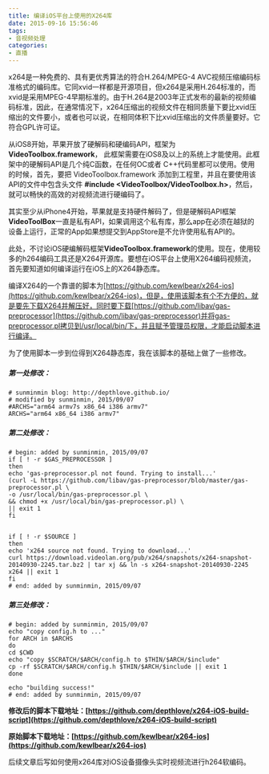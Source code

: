 ```yaml
---
title: 编译iOS平台上使用的X264库
date: 2015-09-16 15:56:46
tags: 
- 音视频处理
categories:
- 直播
---
```


x264是一种免费的、具有更优秀算法的符合H.264/MPEG-4 AVC视频压缩编码标准格式的编码库。它同xvid一样都是开源项目，但x264是采用H.264标准的，而xvid是采用MPEG-4早期标准的。由于H.264是2003年正式发布的最新的视频编码标准，因此，在通常情况下，x264压缩出的视频文件在相同质量下要比xvid压缩出的文件要小，或者也可以说，在相同体积下比xvid压缩出的文件质量要好。它符合GPL许可证。

从iOS8开始，苹果开放了硬解码和硬编码API，框架为 **VideoToolbox.framework**， 此框架需要在iOS8及以上的系统上才能使用。此框架中的硬解码API是几个纯C函数，在任何OC或者 C++代码里都可以使用。使用的时候，首先，要把 VideoToolbox.framework 添加到工程里，并且在要使用该API的文件中包含头文件 **#include &lt;VideoToolbox/VideoToolbox.h&gt;**，然后，就可以畅快的高效的对视频流进行硬编码了。

<!-- more -->

其实至少从iPhone4开始，苹果就是支持硬件解码了，但是硬解码API框架**VideoToolBox**一直是私有API，如果调用这个私有库，那么app在必须在越狱的设备上运行，正常的App如果想提交到AppStore是不允许使用私有API的。

此处，不讨论iOS硬编解码框架**VideoToolbox.framework**的使用。现在，使用较多的h264编码工具还是X264开源库。要想在iOS平台上使用X264编码视频流，首先要知道如何编译运行在iOS上的X264静态库。

编译X264的一个靠谱的脚本为[https://github.com/kewlbear/x264-ios](https://github.com/kewlbear/x264-ios)，但是，使用该脚本有个不方便的，就是要先下载X264并解压好，同时要下载[https://github.com/libav/gas-preprocessor](https://github.com/libav/gas-preprocessor)并将gas-preprocessor.pl拷贝到/usr/local/bin/下，并且赋予管理员权限，才能启动脚本进行编译。

为了使用脚本一步到位得到X264静态库，我在该脚本的基础上做了一些修改。

##### 第一处修改：

	# sunminmin blog: http://depthlove.github.io/
	# modified by sunminmin, 2015/09/07
	#ARCHS="arm64 armv7s x86_64 i386 armv7"
	ARCHS="arm64 x86_64 i386 armv7"
	
##### 第二处修改：

	# begin: added by sunminmin, 2015/09/07
    if [ ! -r $GAS_PREPROCESSOR ]
    then
    echo 'gas-preprocessor.pl not found. Trying to install...'
    (curl -L https://github.com/libav/gas-preprocessor/blob/master/gas-preprocessor.pl \
    -o /usr/local/bin/gas-preprocessor.pl \
    && chmod +x /usr/local/bin/gas-preprocessor.pl) \
    || exit 1
    fi


    if [ ! -r $SOURCE ]
    then
    echo 'x264 source not found. Trying to download...'
    curl https://download.videolan.org/pub/x264/snapshots/x264-snapshot-20140930-2245.tar.bz2 | tar xj && ln -s x264-snapshot-20140930-2245 x264 || exit 1
    fi
	# end: added by sunminmin, 2015/09/07
	
##### 第三处修改：

	# begin: added by sunminmin, 2015/09/07
	echo "copy config.h to ..."
	for ARCH in $ARCHS
	do
	cd $CWD
	echo "copy $SCRATCH/$ARCH/config.h to $THIN/$ARCH/$include"
	cp -rf $SCRATCH/$ARCH/config.h $THIN/$ARCH/$include || exit 1
	done

	echo "building success!"
	# end: added by sunminmin, 2015/09/07

**修改后的脚本下载地址：[https://github.com/depthlove/x264-iOS-build-script](https://github.com/depthlove/x264-iOS-build-script)**

**原始脚本下载地址：[https://github.com/kewlbear/x264-ios](https://github.com/kewlbear/x264-ios)**

后续文章后写如何使用x264库对iOS设备摄像头实时视频流进行h264软编码。